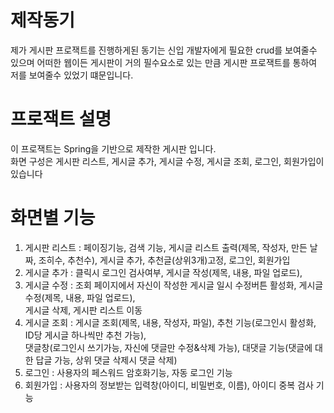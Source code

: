 # 제작동기 
제가 게시판 프로잭트를 진행하게된 동기는 신입 개발자에게 필요한 crud를 보여줄수 있으며 어떠한 웹이든 게시판이 거의 필수요소로 있는 만큼 게시판 프로잭트를 통하여 저를 보여줄수 있었기 떄문입니다.  
# 프로잭트 설명
이 프로잭트는 Spring을 기반으로 제작한 게시판 입니다.   
화면 구성은 게시판 리스트, 게시글 추가, 게시글 수정, 게시글 조회, 로그인, 회원가입이 있습니다 
# 화면별 기능
1. 게시판 리스트 : 페이징기능, 검색 기능, 게시글 리스트 출력(제목, 작성자, 만든 날짜, 조히수, 추천수), 게시글 추가, 추천글(상위3개)고정, 로그인, 회원가입
2. 게시글 추가 : 클릭시 로그인 검사여부, 게시글 작성(제목, 내용, 파일 업로드), 
3. 게시글 수정 : 조회 페이지에서 자신이 작성한 게시글 일시 수정버튼 활성화, 게시글 수정(제목, 내용, 파일 업로드),   
게시글 삭제, 게시판 리스트 이동
4. 게시글 조회 : 게시글 조회(제목, 내용, 작성자, 파일), 추천 기능(로그인시 활성화, ID당 게시글 하나씩만 추천 가능),   
댓글창(로그인시 쓰기가능, 자신에 댓글만 수정&삭제 가능), 대댓글 기능(댓글에 대한 답글 가능, 상위 댓글 삭제시 댓글 삭제)
5. 로그인 : 사용자의 페스워드 암호화기능, 자동 로그인 기능
6. 회원가입 : 사용자의 정보받는 입력창(아이디, 비밀번호, 이름), 아이디 중복 검사 기능
